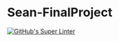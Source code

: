 # Sean-FinalProject
[![GitHub's Super Linter](https://github.com/Sean-McLeod/Sean-FinalProject/workflows/GitHub's%20Super%20Linter/badge.svg)](https://github.com/Sean-McLeod/Sean-FinalProject/actions)
